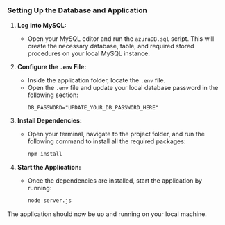 ### Setting Up the Database and Application

1. **Log into MySQL:**
   - Open your MySQL editor and run the `azuraDB.sql` script. This will create the necessary database, table, and required stored procedures on your local MySQL instance.

2. **Configure the `.env` File:**
   - Inside the application folder, locate the `.env` file.
   - Open the `.env` file and update your local database password in the following section:
     ```
     DB_PASSWORD="UPDATE_YOUR_DB_PASSWORD_HERE"
     ```

3. **Install Dependencies:**
   - Open your terminal, navigate to the project folder, and run the following command to install all the required packages:
     ```bash
     npm install
     ```

4. **Start the Application:**
   - Once the dependencies are installed, start the application by running:
     ```bash
     node server.js
     ```

The application should now be up and running on your local machine.
